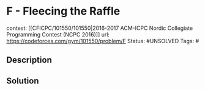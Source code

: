 # F - Fleecing the Raffle

contest: [[CFICPC/101550/101550|2016-2017 ACM-ICPC Nordic Collegiate Programming Contest (NCPC 2016)]]
url: https://codeforces.com/gym/101550/problem/F
Status: #UNSOLVED
Tags: #

## Description

## Solution

